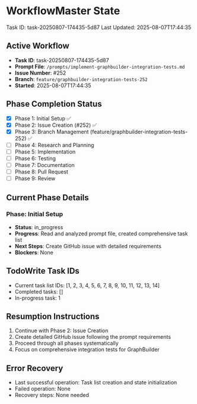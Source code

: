 # WorkflowMaster State
Task ID: task-20250807-174435-5d87
Last Updated: 2025-08-07T17:44:35

## Active Workflow
- **Task ID**: task-20250807-174435-5d87
- **Prompt File**: `/prompts/implement-graphbuilder-integration-tests.md`
- **Issue Number**: #252
- **Branch**: `feature/graphbuilder-integration-tests-252`
- **Started**: 2025-08-07T17:44:35

## Phase Completion Status
- [x] Phase 1: Initial Setup ✅
- [x] Phase 2: Issue Creation (#252) ✅
- [x] Phase 3: Branch Management (feature/graphbuilder-integration-tests-252) ✅
- [ ] Phase 4: Research and Planning
- [ ] Phase 5: Implementation
- [ ] Phase 6: Testing
- [ ] Phase 7: Documentation
- [ ] Phase 8: Pull Request
- [ ] Phase 9: Review

## Current Phase Details
### Phase: Initial Setup
- **Status**: in_progress
- **Progress**: Read and analyzed prompt file, created comprehensive task list
- **Next Steps**: Create GitHub issue with detailed requirements
- **Blockers**: None

## TodoWrite Task IDs
- Current task list IDs: [1, 2, 3, 4, 5, 6, 7, 8, 9, 10, 11, 12, 13, 14]
- Completed tasks: []
- In-progress task: 1

## Resumption Instructions
1. Continue with Phase 2: Issue Creation
2. Create detailed GitHub issue following the prompt requirements
3. Proceed through all phases systematically
4. Focus on comprehensive integration tests for GraphBuilder

## Error Recovery
- Last successful operation: Task list creation and state initialization
- Failed operation: None
- Recovery steps: None needed